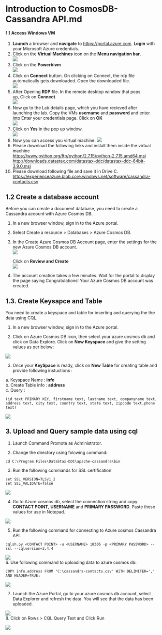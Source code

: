 # Introduction to CosmosDB-Cassandra API.md

#### 1.1 Access Windows VM 
1.  **Launch** a browser and **navigate** to https://portal.azure.com. **Login** with your Microsoft Azure credentials.<br/>
2.  Click on the **Virtual Machines** icon on the **Menu navigation bar**.<br/>
<img src="images/virtualmachine.png"/><br/>
3.  Click on the **Powerbivm**<br/>
<img src="images/powerbivm.png"/><br/>
4.  Click on **Connect** button. On clicking on Connect, the rdp file automatically gets downloaded. Open the downloaded file.<br/>
<img src="images/connect.jpg"/><br/>
5.  After Opening **RDP** file. In the remote desktop window that pops up, Click on **Connect**.<br/>
<img src="images/connect2.jpg"/><bbr/>
6.  Now go to the Lab details page, which you have recieved after launching the lab. Copy the VMs **username** and **password** and enter into Enter your credentials page. Click on **OK**<br/>
<img src="images/entervmcreds.jpg"/><br/>
7.  Click on **Yes** in the pop up window.<br/>
<img src="images/yes.PNG"/><br/>
8. Now you can access you virtual machine.
<img src="images/dtui.jpg"/><br/>   
9. Please download the following links and install them inside the virtual machine<br/>
https://www.python.org/ftp/python/2.7.15/python-2.7.15.amd64.msi
http://downloads.datastax.com/datastax-ddc/datastax-ddc-64bit-3.9.0.msi
10. Please download following file and save it in Drive C.
https://experienceazure.blob.core.windows.net/software/cassandra-contacts.csv

## 1.2 Create a database account

Before you can create a document database, you need to create a Cassandra account with Azure Cosmos DB.

1. In a new browser window, sign in to the Azure portal.

2. Select Create a resource > Databases > Azure Cosmos DB.

3. In the Create Azure Cosmos DB Account page, enter the settings for the new Azure Cosmos DB account.<br/>
<img src="images/cassandra.jpg"/><br/>

   Click on **Review and Create**<br/>
<img src="images/casandra1.jpg"/><br/>

4. The account creation takes a few minutes. Wait for the portal to display the page saying Congratulations! Your Azure Cosmos DB account was created.<br/>

## 1.3. Create Keysapce and Table 

You need to create a keyspace and table for inserting and querying the the data using CQL.

1. In a new browser window, sign in to the Azure portal.

2. Click on Azure Cosmos DB icon, then select your azure cosmos db and click on Data Explore. Click on **New Keyspace** and give the setting values as per below:

<img src="images/cqlsh6.jpg"/><br/>

3. Once your **KeySpace** is ready, click on **New Table** for creating table and provide following instuctions :<br/>

a. Keyspace Name : **info**<br/>
b. Create Table info : **address**<br/>
c. Query :<br/>

```
(id text PRIMARY KEY, firstname text, lastname text, companyname text, address text, city text, country text, state text, zipcode text,phone text)
```

<img src="images/cqlsh5.jpg"/><br/>


## 3. Upload and Query sample data using cql

1.	Launch Command Promote as Administrator.

2. Change the directory using folowing command: <br/>
```
cd C:\Program Files\DataStax-DDC\apache-cassandra\bin
```
3. Run the following commands for SSL certification <br/>
```
set SSL_VERSION=TLSv1_2
set SSL_VALIDATE=false

```
<img src="images/ssl.jpg"/><br/>

4. Go to Azure cosmos db, select the connection string and copy **CONTACT POINT**, **USERNAME** and **PRIMARY PASSWORD**. Paste these values for use in Notepad.<br/>

<img src="images/cassandra1.jpg"/><br/>

5. Run the following command for connecting to Azure cosmos Cassandra API.<br/>

```
cqlsh.py <CONTACT POINT> -u <USERNAME> 10305 -p <PRIMARY PASSWORD> --ssl --cqlversion=3.4.4
```
<img src="images/cqlsh7.jpg"/><br/>
6. Use following command to uploading data to azure cosmos db:<br/>

```
COPY info.address FROM 'C:\cassandra-contacts.csv' WITH DELIMITER=',' AND HEADER=TRUE;
```
<img src="images/copy.jpg"/><br/>

7. Launch the Azure Portal, go to your azure cosmos db account, select Data Explorer and refresh the data. You will see that the data has been uploaded.<br/>

<img src="images/cqlsh2.jpg"/><br/>
8. Click on Rows > CQL Query Text and Click Run<br/>

<img src="images/cqlsh3.jpg"/><br/>
